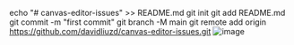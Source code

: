 echo "# canvas-editor-issues" >> README.md
git init
git add README.md
git commit -m "first commit"
git branch -M main
git remote add origin https://github.com/davidliuzd/canvas-editor-issues.git
![image](https://github.com/davidliuzd/canvas-editor-issues/blob/main/230325/1-%E6%9C%80%E5%90%8E%E4%B8%80%E8%A1%8C%E5%90%91%E5%B7%A6%E7%A7%BB%E5%8A%A8.jpg)
